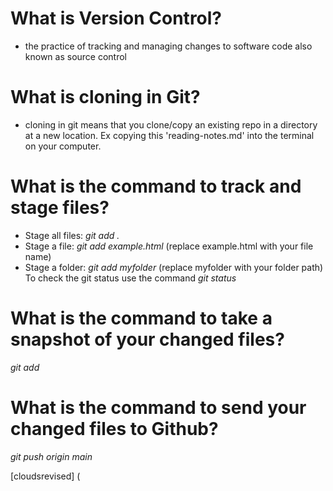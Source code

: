 # What is Version Control?
  - the practice of tracking and managing changes to software code also known as source control
# What is cloning in Git?
- cloning in git means that you clone/copy an existing repo in a directory at a new location. Ex copying this 'reading-notes.md' into the terminal on your computer.
 # What is the command to track and stage files?
  - Stage all files: *git add .*
  - Stage a file: *git add example.html* (replace example.html with your file name)
  - Stage a folder: *git add myfolder* (replace myfolder with your folder path)
  To check the git status use the command *git status*
 # What is the command to take a snapshot of your changed files?
*git add*
 # What is the command to send your changed files to Github?
*git push origin main*

[cloudsrevised] (
